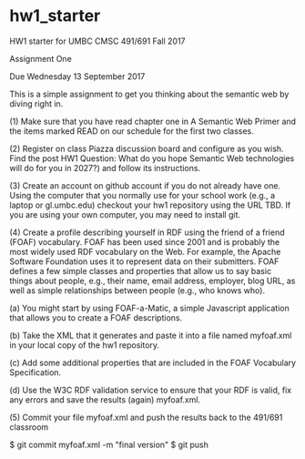 # hw1_starter
HW1 starter for UMBC CMSC 491/691 Fall 2017 

Assignment One

Due Wednesday 13 September 2017

This is a simple assignment to get you thinking about the semantic web by diving right in.

(1) Make sure that you have read chapter one in A Semantic Web Primer and the items marked READ on our schedule for the first two classes.

(2) Register on class Piazza discussion board and configure as you wish. Find the post HW1 Question: What do you hope Semantic Web technologies will do for you in 2027?) and follow its instructions.

(3) Create an account on github account if you do not already have one. Using the computer that you normally use for your school work (e.g., a laptop or gl.umbc.edu) checkout your hw1 repository using the URL TBD. If you are using your own computer, you may need to install git.

(4) Create a profile describing yourself in RDF using the friend of a friend (FOAF) vocabulary. FOAF has been used since 2001 and is probably the most widely used RDF vocabulary on the Web. For example, the Apache Software Foundation uses it to represent data on their submitters. FOAF defines a few simple classes and properties that allow us to say basic things about people, e.g., their name, email address, employer, blog URL, as well as simple relationships between people (e.g., who knows who).

(a) You might start by using FOAF-a-Matic, a simple Javascript application that allows you to create a FOAF descriptions.

(b) Take the XML that it generates and paste it into a file named myfoaf.xml in your local copy of the hw1 repository.

(c) Add some additional properties that are included in the FOAF Vocabulary Specification.

(d) Use the W3C RDF validation service to ensure that your RDF is valid, fix any errors and save the results (again) myfoaf.xml.

(5) Commit your file myfoaf.xml and push the results back to the 491/691 classroom

$ git commit myfoaf.xml -m "final version"
$ git push
